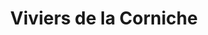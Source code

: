 ---
title: "Viviers de la Corniche"
url: /bretignolles-sur-mer/viviers-de-la-corniche/
shop: Fisch
---